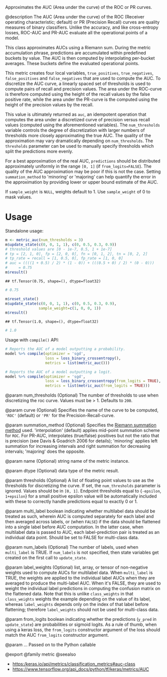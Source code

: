 Approximates the AUC (Area under the curve) of the ROC or PR curves.

@description
The AUC (Area under the curve) of the ROC (Receiver operating
characteristic; default) or PR (Precision Recall) curves are quality
measures of binary classifiers. Unlike the accuracy, and like cross-entropy
losses, ROC-AUC and PR-AUC evaluate all the operational points of a model.

This class approximates AUCs using a Riemann sum. During the metric
accumulation phrase, predictions are accumulated within predefined buckets
by value. The AUC is then computed by interpolating per-bucket averages.
These buckets define the evaluated operational points.

This metric creates four local variables, `true_positives`,
`true_negatives`, `false_positives` and `false_negatives` that are used to
compute the AUC.  To discretize the AUC curve, a linearly spaced set of
thresholds is used to compute pairs of recall and precision values. The area
under the ROC-curve is therefore computed using the height of the recall
values by the false positive rate, while the area under the PR-curve is the
computed using the height of the precision values by the recall.

This value is ultimately returned as `auc`, an idempotent operation that
computes the area under a discretized curve of precision versus recall
values (computed using the aforementioned variables). The `num_thresholds`
variable controls the degree of discretization with larger numbers of
thresholds more closely approximating the true AUC. The quality of the
approximation may vary dramatically depending on `num_thresholds`. The
`thresholds` parameter can be used to manually specify thresholds which
split the predictions more evenly.

For a best approximation of the real AUC, `predictions` should be
distributed approximately uniformly in the range `[0, 1]` (if
`from_logits=FALSE`). The quality of the AUC approximation may be poor if
this is not the case. Setting `summation_method` to 'minoring' or 'majoring'
can help quantify the error in the approximation by providing lower or upper
bound estimate of the AUC.

If `sample_weight` is `NULL`, weights default to 1.
Use `sample_weight` of 0 to mask values.

# Usage
Standalone usage:


```r
m <- metric_auc(num_thresholds = 3)
m$update_state(c(0, 0, 1, 1), c(0, 0.5, 0.3, 0.9))
# threshold values are [0 - 1e-7, 0.5, 1 + 1e-7]
# tp = [2, 1, 0], fp = [2, 0, 0], fn = [0, 1, 2], tn = [0, 2, 2]
# tp_rate = recall = [1, 0.5, 0], fp_rate = [1, 0, 0]
# auc = ((((1 + 0.5) / 2) * (1 - 0)) + (((0.5 + 0) / 2) * (0 - 0)))
#     = 0.75
m$result()
```

```
## tf.Tensor(0.75, shape=(), dtype=float32)
```

```r
# 0.75
```


```r
m$reset_state()
m$update_state(c(0, 0, 1, 1), c(0, 0.5, 0.3, 0.9),
               sample_weight=c(1, 0, 0, 1))
m$result()
```

```
## tf.Tensor(1.0, shape=(), dtype=float32)
```

```r
# 1.0
```

Usage with `compile()` API:


```r
# Reports the AUC of a model outputting a probability.
model %>% compile(optimizer = 'sgd',
                  loss = loss_binary_crossentropy(),
                  metrics = list(metric_auc()))

# Reports the AUC of a model outputting a logit.
model %>% compile(optimizer = 'sgd',
                  loss = loss_binary_crossentropy(from_logits = TRUE),
                  metrics = list(metric_auc(from_logits = TRUE)))
```

@param num_thresholds
(Optional) The number of thresholds to
use when discretizing the roc curve. Values must be > 1.
Defaults to `200`.

@param curve
(Optional) Specifies the name of the curve to be computed,
`'ROC'` (default) or `'PR'` for the Precision-Recall-curve.

@param summation_method
(Optional) Specifies the [Riemann summation method](
https://en.wikipedia.org/wiki/Riemann_sum) used.
'interpolation' (default) applies mid-point summation scheme for
`ROC`.  For PR-AUC, interpolates (true/false) positives but not
the ratio that is precision (see Davis & Goadrich 2006 for
details); 'minoring' applies left summation for increasing
intervals and right summation for decreasing intervals; 'majoring'
does the opposite.

@param name
(Optional) string name of the metric instance.

@param dtype
(Optional) data type of the metric result.

@param thresholds
(Optional) A list of floating point values to use as the
thresholds for discretizing the curve. If set, the `num_thresholds`
parameter is ignored. Values should be in `[0, 1]`. Endpoint
thresholds equal to {`-epsilon`, `1+epsilon`} for a small positive
epsilon value will be automatically included with these to correctly
handle predictions equal to exactly 0 or 1.

@param multi_label
boolean indicating whether multilabel data should be
treated as such, wherein AUC is computed separately for each label
and then averaged across labels, or (when `FALSE`) if the data
should be flattened into a single label before AUC computation. In
the latter case, when multilabel data is passed to AUC, each
label-prediction pair is treated as an individual data point. Should
be set to FALSE for multi-class data.

@param num_labels
(Optional) The number of labels, used when `multi_label` is
TRUE. If `num_labels` is not specified, then state variables get
created on the first call to `update_state`.

@param label_weights
(Optional) list, array, or tensor of non-negative weights
used to compute AUCs for multilabel data. When `multi_label` is
TRUE, the weights are applied to the individual label AUCs when they
are averaged to produce the multi-label AUC. When it's FALSE, they
are used to weight the individual label predictions in computing the
confusion matrix on the flattened data. Note that this is unlike
`class_weights` in that `class_weights` weights the example
depending on the value of its label, whereas `label_weights` depends
only on the index of that label before flattening; therefore
`label_weights` should not be used for multi-class data.

@param from_logits
boolean indicating whether the predictions (`y_pred` in
`update_state`) are probabilities or sigmoid logits. As a rule of thumb,
when using a keras loss, the `from_logits` constructor argument of the
loss should match the AUC `from_logits` constructor argument.

@param ...
Passed on to the Python callable

@export
@family metric
@seealso
+ <https:/keras.io/api/metrics/classification_metrics#auc-class>
+ <https://www.tensorflow.org/api_docs/python/tf/keras/metrics/AUC>

